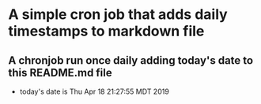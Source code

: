 A simple cron job that adds daily timestamps to markdown file
============================================================
## A chronjob run once daily adding today's date to this README.md file
* today's date is Thu Apr 18 21:27:55 MDT 2019
